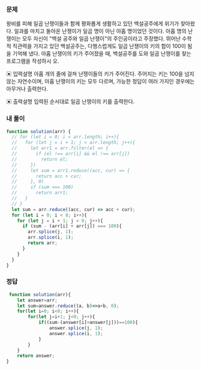 ### 문제
왕비를 피해 일곱 난쟁이들과 함께 평화롭게 생활하고 있던 백설공주에게 위기가 찾아왔다. 일과를 마치고 돌아온 난쟁이가 일곱 명이 아닌 아홉 명이었던 것이다.
아홉 명의 난쟁이는 모두 자신이 "백설 공주와 일곱 난쟁이"의 주인공이라고 주장했다. 뛰어난 수학적 직관력을 가지고 있던 백설공주는, 다행스럽게도 일곱 난쟁이의 키의 합이 100이 됨을 기억해 냈다.
아홉 난쟁이의 키가 주어졌을 때, 백설공주를 도와 일곱 난쟁이를 찾는 프로그램을 작성하시 오.

▣ 입력설명
아홉 개의 줄에 걸쳐 난쟁이들의 키가 주어진다. 주어지는 키는 100을 넘지 않는 자연수이며, 아홉 난쟁이의 키는 모두 다르며, 가능한 정답이 여러 가지인 경우에는 아무거나 출력한다.

▣ 출력설명
입력된 순서대로 일곱 난쟁이의 키를 출력한다.

### 내 풀이
```js
function solution(arr) {
  // for (let i = 0; i < arr.length; i++){
  //   for (let j = i + 1; j < arr.length; j++){
  //     let arr1 = arr.filter(el => {
  //       if (el !== arr[i] && el !== arr[j])
  //         return el;
  //     })
  //     let sum = arr1.reduce((acc, cur) => {
  //       return acc + cur;
  //     }, 0)
  //     if (sum === 100)
  //       return arr1;
  //   }
  // }
  let sum = arr.reduce((acc, cur) => acc + cur);
  for (let i = 0; i < 8; i++){
    for (let j = i + 1; j < 9; j++){
      if (sum - (arr[i] + arr[j]) === 100){
        arr.splice(j, 1);
        arr.splice(i, 1);
        return arr;
      }
    }
  }
}
```

### 정답
```js
 function solution(arr){
    let answer=arr;
    let sum=answer.reduce((a, b)=>a+b, 0);
    for(let i=0; i<8; i++){
        for(let j=i+1; j<9; j++){
            if((sum-(answer[i]+answer[j]))==100){
                answer.splice(j, 1);
                answer.splice(i, 1);
            }
        }
    }
    return answer;
}
```
